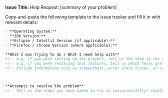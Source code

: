 **Issue Title:** Help Request: [summary of your problem]

Copy-and-paste the following template to the issue tracker and fill it in with relevant details:
```markdown
- **Operating System:**
- **JDK Version:**
- **Eclipse / IntelliJ Version (if applicable):**
- **Firefox / Chrome Version (where applicable):**

**What I was trying to do / What I need help with**
<!-- e.g. if you were setting up the project, tell us the step in the setting up guide at which you are stuck. -->
<!-- e.g. if you were resolving test failures, tell us which tests are failing. -->
<!-- Include information such as screenshots, error stack traces, or console messages to help us troubleshoot. -->



**Attempts to resolve the problem**
<!-- Tell us the steps you have taken to try to (unsuccessfully) resolve the problem and the outcomes. -->
```
